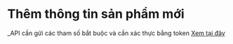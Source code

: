 # Thêm thông tin sản phẩm mới

_API cần gửi các tham số bắt buộc và cần xác thực bằng token [Xem tại đây](README.md)
